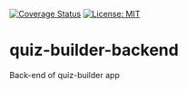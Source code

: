 [![Coverage Status](https://coveralls.io/repos/github/estand25/quiz-builder-backend/badge.svg?branch=master)](https://coveralls.io/github/estand25/quiz-builder-backend?branch=master) [![License: MIT](https://img.shields.io/badge/License-MIT-yellow.svg)](https://opensource.org/licenses/MIT)

# quiz-builder-backend
Back-end of quiz-builder app
